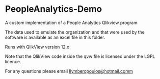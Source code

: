 # PeopleAnalytics-Demo
A custom implementation of a People Analytics Qlikview program 

The data used to emulate the organization and that were used by the software is available as an excel file in this folder.

Runs with QlikView version 12.x 

Note that the QlikView code inside the qvw file is licensed under the LGPL licence.

For any questions please email llymberopoulos@hotmail.comm 
